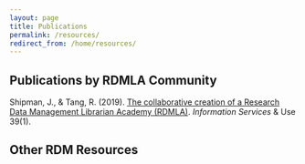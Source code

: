 ```yaml
---
layout: page
title: Publications
permalink: /resources/
redirect_from: /home/resources/
---
```

## Publications by RDMLA Community 


Shipman, J., & Tang, R. (2019). <a href ="https://content.iospress.com/articles/information-services-and-use/isu190050">The collaborative creation of a Research Data Management Librarian Academy (RDMLA)</a>. <i>Information Services</i> & Use 39(1).




## Other RDM Resources
